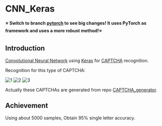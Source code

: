 # CNN_Keras

__:star: Switch to branch [pytorch](https://github.com/skyduy/CNN_keras/tree/pytorch) to see big changes! It uses PyTorch as framework and uses a more robust method!:star:__

## Introduction
[Convolutional Neural Network](https://en.wikipedia.org/wiki/Convolutional_neural_network) using [Keras](https://github.com/fchollet/keras/tree/master/keras) for [CAPTCHA](https://en.wikipedia.org/wiki/CAPTCHA) recognition.

Recognition for this type of CAPTCHA:

![1](https://github.com/skyduy/CNN_keras/blob/master/samples/5WNAU.jpg)
![2](https://github.com/skyduy/CNN_keras/blob/master/samples/HCMYT.jpg)
![3](https://github.com/skyduy/CNN_keras/blob/master/samples/YRY8S.jpg)

Actually these CAPTCHAs are generated from repo [CAPTCHA_generator](https://github.com/skyduy/CAPTCHA_generator).

## Achievement

Using about 5000 samples, Obtain 95% single letter accuracy.
